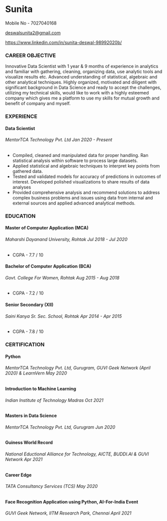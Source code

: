 # Sunita
Mobile No - 7027040168

deswalsunita2@gmail.com

https://www.linkedin.com/in/sunita-deswal-98992020b/ 

### CAREER OBJECTIVE
Innovative Data Scientist with 1 year & 9 months of experience in analytics and familiar with gathering, cleaning, organizing data, use analytic tools and visualize results etc. Advanced understanding of statistical, algebraic and other analytical techniques. Highly organized, motivated and diligent with significant background in Data Science and ready to accept the challenges, utilizing my technical skills, would like to work with a highly esteemed company which gives me a platform to use my skills for mutual growth and benefit of company and myself. 

### EXPERIENCE
#### Data Scientist
###### MentorTCA Technology Pvt. Ltd  Jan 2020 - Present
- Compiled, cleaned and manipulated data for proper handling. Ran statistical analysis within software to process large datasets.
- Applied statistical and algebraic techniques to interpret key points from gathered data.
- Tested and validated models for accuracy of predictions in outcomes of interest. Developed polished visualizations to share results of data analyses
- Provided comprehensive analysis and recommend solutions to address complex business problems and issues using data from internal and external sources and applied advanced analytical methods.
 
### EDUCATION
#### Master of Computer Application (MCA)
###### Maharshi Dayanand University, Rohtak  Jul 2018 - Jul 2020
- CGPA - 7.7 / 10
#### Bachelor of Computer Application (BCA) 
###### Govt. College For Women, Rohtak  Aug 2015 - Aug 2018
- CGPA - 7.2 / 10
#### Senior Secondary (XII)
###### Saini Kanya Sr. Sec. School, Rohtak  Apr 2014 - Apr 2015
- CGPA - 7.8 / 10 

### CERTIFICATION
#### Python
###### MentorTCA Technology Pvt. Ltd, Gurugram, GUVI Geek Network (April 2020) & LearnVern    May 2020
#### Introduction to Machine Learning
###### Indian Institute of Technology Madras  Oct 2021 
#### Masters in Data Science
###### MentorTCA Technology Pvt. Ltd, Gurugram   Jun 2020
#### Guiness World Record
###### National Eductional Alliance for Technology, AICTE, BUDDI.AI & GUVI Network   Apr 2021
#### Career Edge
###### TATA Consultancy Services (TCS)   May 2020
#### Face Recognition Application using Python, AI-For-India Event
###### GUVI Geek Network, IITM Research Park, Chennai    April 2021




 

